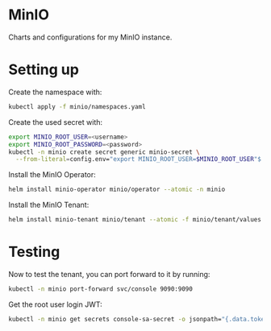 MinIO
================

Charts and configurations for my MinIO instance.

# Setting up
Create the namespace with:
```sh
kubectl apply -f minio/namespaces.yaml
```

Create the used secret with:
```sh
export MINIO_ROOT_USER=<username>
export MINIO_ROOT_PASSWORD=<password>
kubectl -n minio create secret generic minio-secret \
  --from-literal=config.env="export MINIO_ROOT_USER=$MINIO_ROOT_USER"$'\n'"export MINIO_ROOT_PASSWORD=$MINIO_ROOT_PASSWORD"
```

Install the MinIO Operator:
```sh
helm install minio-operator minio/operator --atomic -n minio
```

Install the MinIO Tenant:
```sh
helm install minio-tenant minio/tenant --atomic -f minio/tenant/values.yaml -n minio
```

# Testing
Now to test the tenant, you can port forward to it by running:
```sh
kubectl -n minio port-forward svc/console 9090:9090
```

Get the root user login JWT:
```sh
kubectl -n minio get secrets console-sa-secret -o jsonpath="{.data.token}" | base64 --decode
```
